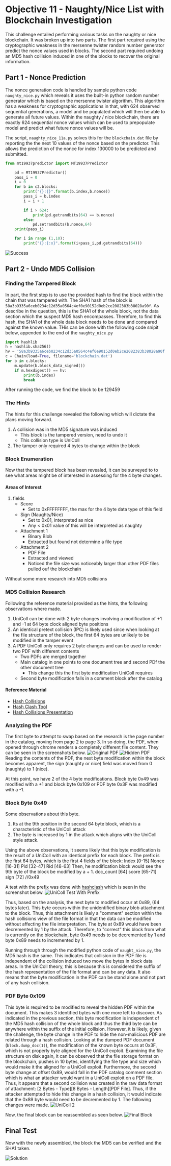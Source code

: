 # Objective 11 - Naughty/Nice List with Blockchain Investigation
This challenge entailed performing various tasks on the naughty or nice blockchain. It was broken up into two parts. The first part required using the cryptographic weakness in the mersenne twister random number generator predict the nonce values used in blocks. The second part required undoing an MD5 hash collision induced in one of the blocks to recover the original information. 
## Part 1 - Nonce Prediction
The nonce generation code is handled by sample python code `naughty_nice.py` which reveals it uses the built-in python random number generator which is based on the mersenne twister algorithm. This algorithm has a weakness for cryptographic applications in that, with 624 observed sequential generations, a model and be populated which will then be able to generate all future values. Within the naughty / nice blockchain, there are exactly 624 sequential nonce values which can be used to prepopulate model and predict what future nonce values will be.

The script, `naughty_nice_11a.py` solves this for the `blockchain.dat` file by reporting the the next 10 values of the nonce based on the predictor. This allows the prediction of the nonce for index 130000 to be predicted and submitted.

```python
from mt19937predictor import MT19937Predictor

    pd = MT19937Predictor()
    pass_i = 0 
    i = 0
    for b in c2.blocks:
        print("{}:{}".format(b.index,b.nonce))
        pass_i = b.index
        i = i + 1

        if i > 624:
            print(pd.getrandbits(64) == b.nonce)
        else:
            pd.setrandbits(b.nonce,64)
    print(pass_i)

    for i in range (1,10):
        print("{}:{:x}".format(i+pass_i,pd.getrandbits(64)))

```

![Success](img/11a_success.png)

## Part 2 - Undo MD5 Collision
### Finding the Tampered Block
In part, the first step is to use the provided hash to find the block within the chain that was tampered with. The SHA1 hash of the block is `58a3b9335a6ceb0234c12d35a0564c4ef0e90152d0eb2ce2082383b38028a90f`. As describe in the question, this is the SHA1 of the whole block, not the data section which the suspect MD5 hash encompasses. Therefore, to find this hash, the SHA1 of the whole data block needs to be done and compared against the known value. THis can be done with the following code snipit below, appended to the end of the `naughty_nice.py`

```python
import hashlib
h = hashlib.sha256()
hv = '58a3b9335a6ceb0234c12d35a0564c4ef0e90152d0eb2ce2082383b38028a90f'
c = Chain(load=True, filename='blockchain.dat')
for b in c.blocks:
    m.update(b.block_data_signed())
    if m.hexdigest() == hv:
        print(b.index)
        break
```

After running the code, we find the block to be 129459
### The Hints
The hints for this challenge revealed the following which will dictate the plans moving forward.
1. A collision was in the MD5 signature was induced
    * This block is the tampered version, need to undo it
    * This collision type is UniColl
2. The tamper only required 4 bytes to change within the block
### Block Enumeration
Now that the tampered block has been revealed, it can be surveyed to to see what areas might be of interested in assessing for the 4 byte changes.
#### Areas of Interest
1. fields
    * Score
        * Set to 0xFFFFFFFF, the max for the 4 byte data type of this field
    * Sign (Naughty/Nice)
        * Set to 0x01, interpreted as nice
        * Any < 0x01 value of this will be interpreted as naughty
    * Attachment 1
        * Binary Blob
        * Extracted but found not determine a file type
    * Attachment 2
        * PDF File
        * Extracted and viewed
        * Noticed the file size was noticeably larger than other PDF files pulled ouf the blockchain

Without some more research into MD5 collisions
### MD5 Collision Research
Following the reference material provided as the hints, the following observations where made.
1. UniColl can be done with 2 byte changes involving a modification of +1 and -1 at 64 byte clock aligned byte positions
2. An identical pretext collision (IPC) is likely used since when looking at the file structure of the block, the first 64 bytes are unlikely to be modified in the tamper event
3. A PDF UniColl only requires 2 byte changes and can be used to render two PDF with different contents
    * Two PDFs are merged together
    * Main catalog in one points to one document tree and second PDf the other document tree
        * This change this the first byte modification UniColl requires
    * Second byte modification falls in a comment block after the catalog
#### Reference Material
* [Hash Collisions](https://github.com/corkami/collisions)
* [Hash Clash Tool](https://github.com/cr-marcstevens/hashclash)
* [Hash Collisions Presentation](https://speakerdeck.com/ange/colltris)
### Analyzing the PDF
The first byte to attempt to swap based on the research is the page number in the catalog, moving from page 2 to page 3. In so doing, the PDF, when opened through chrome renders a completely different file content. They can be seen in the screenshots below.
![Original PDF](img/original_pdf.png)
![Hidden PDF](img/hidden_pdf.png)
Reading the contents of the PDF, the next byte modification within the block becomes apparent, the sign (naughty or nice) field was moved from 0 (naughty) to 1 (nice).

At this point, we have 2 of the 4 byte modifications. Block byte 0x49 was modified with a +1 and block byte 0x109 or PDF byte 0x3F was modified with a -1.
### Block Byte 0x49
Some observations about this byte.
1. Its at the 9th position in the second 64 byte block, which is a characteristic of the UniColl attack
2. The byte is increased by 1 in the attack which aligns with the UniColl style attack.

Using the above observations, it seems likely that this byte modification is the result of a UniColl with an identical prefix for each block. The prefix is the first 64 bytes, which is the first 4 fields of the block:
Index       [0-15]
Nonce       [16-31]
Pid         [32-47]
Rid         [48-63]
Then, he modification block would see the 9th byte of the block be modified by a + 1.
doc_count   [64]
score       [65-71]
sign        [72] //0x49

A test with the prefix was done with [hashclash](https://github.com/cr-marcstevens/hashclash) which is seen in the screenshot below.
![UniColl Test With Prefix](img/vbindiff_test_unicol_with_block_prefix.png)

Thus, based on the analysis, the next byte to modified occur at 0x89, (64 bytes later). This byte occurs within the unidentified binary blob attachment to the block. Thus, this attachment is likely a "comment" section within the hash collisions view of the file format in that the data can be modified without affecting the file interpretation. The byte at 0x89 would have been decremented by 1 by the attack. Therefore, to "correct" this block from what is currently on the blockchain, byte 0x49 needs to be decremented by 1 and byte 0x89 needs to incremented by 1.

Running through through the modified python code of `naught_nice.py`, the MD5 hash is the same. This indicates that collision in the PDF file is independent of the collision induced two move the bytes in block data areas. In the UniColl theory, this is because this is considered the suffix of the hash representation of the file format and can be any data. It also means that the byte modification in the PDF can be stand alone and not part of any hash collision.

### PDF Byte 0x109
This byte is required to be modified to reveal the hidden PDF within the document. This makes 3 identified bytes with one more left to discover. As indicated in the previous section, this byte modification is independent of the MD5 hash collision of the whole block and thus the third byte can be anywhere within the suffix of the initial collision. However, it is likely, given the challenge, the byte change in the PDF to hide the non-malicious PDF are related through a hash collision. Looking at the dumped PDF document (`block.dump_doc(1)`), the modification of the known byte occurs at 0x3F, which is not properly byte aligned for the UniColl exploit. Examining the file structure on disk again, it can be observed that the file storage format on the blockchain, pushes in 10 bytes, identifying the file type and size which would make it the aligned for a UniColl exploit. Furthermore, the second byte change at offset 0x89, would fall in the PDF catalog comment section which is what an attacker would want in a UniColl exploit on a PDF file. Thus, it appears that a second collision was created in the raw data format of attachment: [2 Bytes - Type][8 Bytes - Length][PDF File]. Thus, if the attacker attempted to hide this change in a hash collision, it would indicate that the 0x89 byte would need to be decremented by 1. The following changes were made.
![UniColl 2](img/solution_part2_unicoll.png)

Now, the final block can be reassembled as seen below.
![Final Block](img/modified_block_129459.png)

## Final Test
Now with the newly assembled, the block the MD5 can be verified and the SHA1 taken.

![Solution](img/success_hash.png)
